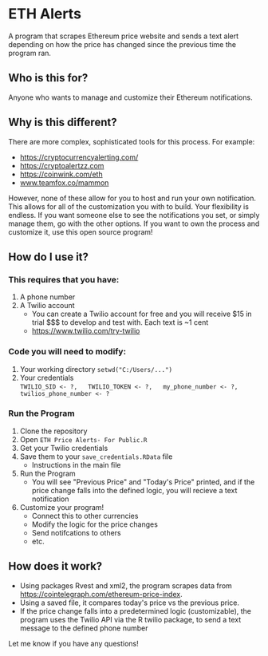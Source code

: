 # ETH Alerts
A program that scrapes Ethereum price website and sends a text alert depending on how the price has changed since the previous time the program ran.

## Who is this for?
Anyone who wants to manage and customize their Ethereum notifications.

## Why is this different?
There are more complex, sophisticated tools for this process. For example:
- https://cryptocurrencyalerting.com/
- https://cryptoalertzz.com
- https://coinwink.com/eth
- www.teamfox.co/mammon 

However, none of these allow for you to host and run your own notification. This allows for all of the customization you with to build. Your flexibility is endless. If you want someone else to see the notifications you set, or simply manage them, go with the other options. If you want to own the process and customize it, use this open source program!

## How do I use it?
### This requires that you have:
1. A phone number
2. A Twilio account
    * You can create a Twilio account for free and you will receive $15 in trial $$$ to develop and test with. Each text is ~1 cent
    * https://www.twilio.com/try-twilio
  
### Code you will need to modify:
1) Your working directory `setwd("C:/Users/...")`
2) Your credentials   
`TWILIO_SID <- ?,  
TWILIO_TOKEN <- ?,  
my_phone_number <- ?,  
twilios_phone_number <- ? `  

### Run the Program
1) Clone the repository
2) Open `ETH Price Alerts- For Public.R`
3) Get your Twilio credentials
4) Save them to your `save_credentials.RData` file
    - Instructions in the main file
5) Run the Program
    - You will see "Previous Price" and "Today's Price" printed, and if the price change falls into the defined logic, you will recieve a text notification
6) Customize your program!
    - Connect this to other currencies
    - Modify the logic for the price changes
    * Send notifcations to others
    - etc.

## How does it work?
- Using packages Rvest and xml2, the program scrapes data from https://cointelegraph.com/ethereum-price-index. 
- Using a saved file, it compares today's price vs the previous price. 
- If the price change falls into a predetermined logic (customizable), the program uses the Twilio API via the R twilio package, to send a text message to the defined phone number

Let me know if you have any questions!
